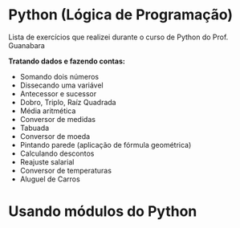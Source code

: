 # Python (Lógica de Programação)
Lista de exercícios que realizei durante o curso de Python do Prof. Guanabara 

**Tratando dados e fazendo contas:**
- Somando dois números
- Dissecando uma variável
- Antecessor e sucessor
- Dobro, Triplo, Raíz Quadrada
- Média aritmética
- Conversor de medidas
- Tabuada
- Conversor de moeda
- Pintando parede (aplicação de fórmula geométrica)
- Calculando descontos
- Reajuste salarial
- Conversor de temperaturas
- Aluguel de Carros

# Usando módulos do Python
